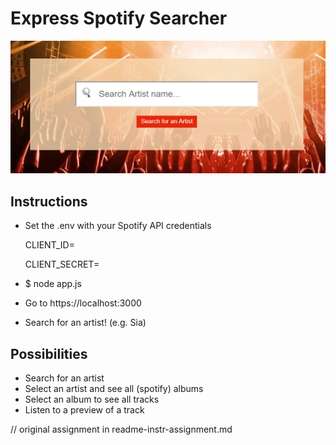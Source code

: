 # Express Spotify Searcher

![](./public/images/readme-preview.png)


## Instructions
- Set the .env with your Spotify API credentials

  CLIENT_ID=
  
  CLIENT_SECRET=

- $ node app.js

- Go to https://localhost:3000

- Search for an artist! (e.g. Sia)

## Possibilities
- Search for an artist
- Select an artist and see all (spotify) albums
- Select an album to see all tracks
- Listen to a preview of a track

// original assignment in readme-instr-assignment.md